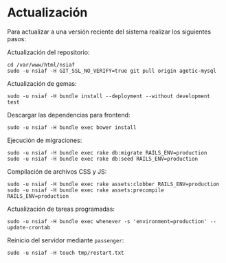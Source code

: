 # Actualización

Para actualizar a una versión reciente del sistema realizar los siguientes pasos:

Actualización del repositorio:

```console
cd /var/www/html/nsiaf
sudo -u nsiaf -H GIT_SSL_NO_VERIFY=true git pull origin agetic-mysql
```

Actualización de gemas:

```console
sudo -u nsiaf -H bundle install --deployment --without development test
```

Descargar las dependencias para frontend:

```console
sudo -u nsiaf -H bundle exec bower install
```

Ejecución de migraciones:

```console
sudo -u nsiaf -H bundle exec rake db:migrate RAILS_ENV=production
sudo -u nsiaf -H bundle exec rake db:seed RAILS_ENV=production
```

Compilación de archivos CSS y JS:

```console
sudo -u nsiaf -H bundle exec rake assets:clobber RAILS_ENV=production
sudo -u nsiaf -H bundle exec rake assets:precompile RAILS_ENV=production
```

Actualización de tareas programadas:

```console
sudo -u nsiaf -H bundle exec whenever -s 'environment=production' --update-crontab
```

Reinicio del servidor mediante `passenger`:

```console
sudo -u nsiaf -H touch tmp/restart.txt
```
